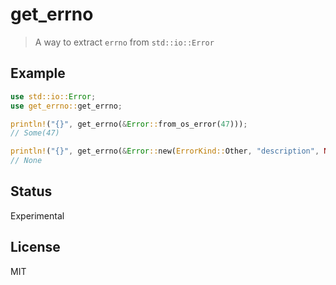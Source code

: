 get_errno
=========

> A way to extract ``errno`` from ``std::io::Error``

## Example

```rust
use std::io::Error;
use get_errno::get_errno;

println!("{}", get_errno(&Error::from_os_error(47)));
// Some(47)

println!("{}", get_errno(&Error::new(ErrorKind::Other, "description", None)));
// None
```

## Status

Experimental

## License

MIT
